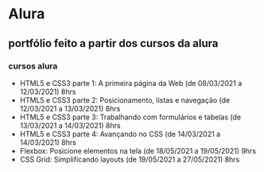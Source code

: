 # Alura
## portfólio feito a partir dos cursos da alura 

### **cursos alura**

- HTML5 e CSS3 parte 1: A primeira página da Web (de 08/03/2021 a 12/03/2021) 8hrs
- HTML5 e CSS3 parte 2: Posicionamento, listas e navegação (de 12/03/2021 a 13/03/2021) 8hrs
- HTML5 e CSS3 parte 3: Trabalhando com formulários e tabelas (de 13/03/2021 a 14/03/2021) 8hrs
- HTML5 e CSS3 parte 4: Avançando no CSS (de 14/03/2021 a 14/03/2021) 8hrs
- Flexbox: Posicione elementos na tela (de 18/05/2021 a 19/05/2021) 9hrs
- CSS Grid: Simplificando layouts (de 19/05/2021 a 27/05/2021) 8hrs
